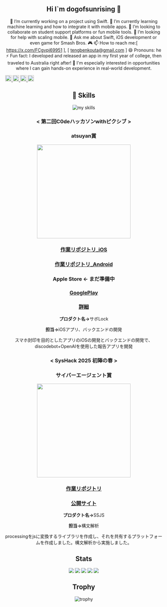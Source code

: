 <div align="center">
  
## Hi I`m dogofsunrising 👋

🔭 I’m currently working on a project using Swift.
🌱 I’m currently learning machine learning and how to integrate it with mobile apps.
👯 I’m looking to collaborate on student support platforms or fun mobile tools.
🤔 I’m looking for help with scaling mobile.
💬 Ask me about Swift, iOS development or even game for Smash Bros. 🎮
📫 How to reach me:[ https://x.com/FCgvpj69951 ], [ tengbenkouta@gmail.com ]
😄 Pronouns: he
⚡ Fun fact: I developed and released an app in my first year of college, then traveled to Australia right after!
💼 I'm especially interested in opportunities where I can gain hands-on experience in real-world development.

<p align="left">
  <a href="https://github.com/dogofsunrising">
    <img height="20" src="https://komarev.com/ghpvc/?username=dogofsunrising" />
  </a>
  <a href="https://github.com/dogofsunrising">
    <img height="20" src="https://img.shields.io/github/followers/dogofsunrising?label=follow&logo=github&style=flat" />
  </a>
  <a href="http://qiita.com/INUSHIBA">
    <img height="20" src="https://qiita-badge.apiapi.app/s/INUSHIBA/posts.svg" />
  </a>
  <a href="http://qiita.com/INUSHIBA">
    <img height="20" src="https://qiita-badge.apiapi.app/s/INUSHIBA/contributions.svg" />
  </a>
</p>

## 🌱 Skills
<img alt="my skills" src="https://skillicons.dev/icons?theme=dark&perline=7&i=swift,kotlin,java,c,processing,java,html,css,js,figma,python,aws,azure,firebase,obsidian,vim" />
<br>


### < 第二回C0deハッカソンwithピクシブ >

### atsuyan賞


<img width="300px" src="https://private-user-images.githubusercontent.com/138022726/435243175-ccb3040e-5c5a-4bf3-998f-5a4eaca4c972.png?jwt=eyJhbGciOiJIUzI1NiIsInR5cCI6IkpXVCJ9.eyJpc3MiOiJnaXRodWIuY29tIiwiYXVkIjoicmF3LmdpdGh1YnVzZXJjb250ZW50LmNvbSIsImtleSI6ImtleTUiLCJleHAiOjE3NDQ5OTExOTMsIm5iZiI6MTc0NDk5MDg5MywicGF0aCI6Ii8xMzgwMjI3MjYvNDM1MjQzMTc1LWNjYjMwNDBlLTVjNWEtNGJmMy05OThmLTVhNGVhY2E0Yzk3Mi5wbmc_WC1BbXotQWxnb3JpdGhtPUFXUzQtSE1BQy1TSEEyNTYmWC1BbXotQ3JlZGVudGlhbD1BS0lBVkNPRFlMU0E1M1BRSzRaQSUyRjIwMjUwNDE4JTJGdXMtZWFzdC0xJTJGczMlMkZhd3M0X3JlcXVlc3QmWC1BbXotRGF0ZT0yMDI1MDQxOFQxNTQxMzNaJlgtQW16LUV4cGlyZXM9MzAwJlgtQW16LVNpZ25hdHVyZT1iZmJlMWE3MmFmOTQ2NWIyM2I1NTc2NDE1YTM5YjgyZjBlYWMxYWU0ODk2ZDAwZTMxZDZlOTVkODYyN2Y1NGZmJlgtQW16LVNpZ25lZEhlYWRlcnM9aG9zdCJ9.xZQpIFuXvNWLEUX56WUxTpPVa65o-Vd4PIP8_FBL8DM">

### [作業リポジトリ_iOS](https://github.com/dogofsunrising/noPhone)
### [作業リポジトリ_Android](https://github.com/ryohamag/DoStudy-Android?tab=readme-ov-file)
### Apple Store ← まだ準備中
### [GooglePlay](https://play.google.com/store/apps/details?id=com.websarva.wings.dostudy_android)
### [詳細](https://fuschia-axolotl-e45.notion.site/167f7ba46df780ee80c9f9bbf39838a1)


<p><strong>プロダクト名→</strong>サボLock</p>
<p><strong>担当→</strong>iOSアプリ、バックエンドの開発</p>
<p>スマホ封印を目的としたアプリのiOSの開発とバックエンドの開発で、discodebot+OpenAIを使用した報告アプリを開発</p>


### < SysHack 2025 初陣の春 >

### サイバーエージェント賞


<img width="300px" src="https://github.com/user-attachments/assets/e349b7b4-394d-4a61-905b-9f3ee6a78c59">

### [作業リポジトリ](https://github.com/orgs/SketchShifter/repositories)　
### [公開サイト](https://www.serendicode-sub.click/)


<p><strong>プロダクト名→</strong>SSJS</p>
<p><strong>担当→</strong>構文解析</p>
<p>processingをjsに変換するライブラリを作成し、それを共有するプラットフォームを作成しました。構文解析から実施しました。</p>


## Stats
![](http://github-profile-summary-cards.vercel.app/api/cards/profile-details?username=dogofsunrising&theme=gruvbox)
![](http://github-profile-summary-cards.vercel.app/api/cards/repos-per-language?username=dogofsunrising&theme=gruvbox)
![](http://github-profile-summary-cards.vercel.app/api/cards/most-commit-language?username=dogofsunrising&theme=gruvbox)
![](http://github-profile-summary-cards.vercel.app/api/cards/stats?username=dogo[fsunrising&theme=gruvbox)
![](http://github-profile-summary-cards.vercel.app/api/cards/productive-time?username=dogofsunrising&theme=gruvbox&utcOffset=9)


## Trophy
![trophy](https://github-profile-trophy.vercel.app/?username=dogofsunrising&theme=gruvbox)
